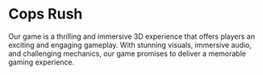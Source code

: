 # Cops Rush
 Our game is a thrilling and immersive 3D experience that offers players an exciting and engaging gameplay. With stunning visuals, immersive audio, and challenging mechanics, our game promises to deliver a memorable gaming experience.
